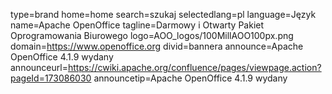 type=brand
home=home
search=szukaj
selectedlang=pl
language=Język
name=Apache OpenOffice
tagline=Darmowy i Otwarty Pakiet Oprogramowania Biurowego
logo=AOO_logos/100MillAOO100px.png
domain=https://www.openoffice.org
divid=bannera
announce=Apache OpenOffice 4.1.9 wydany
announceurl=https://cwiki.apache.org/confluence/pages/viewpage.action?pageId=173086030
announcetip=Apache OpenOffice 4.1.9 wydany
~~~~~~
